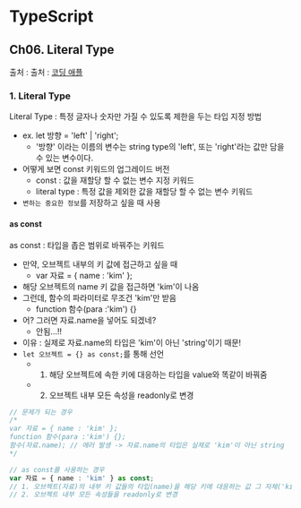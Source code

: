 # TypeScript
## Ch06. Literal Type
출처 : 출처 : [코딩 애플](https://codingapple.com/course/typescript-crash-course/)

### 1. Literal Type
Literal Type : 특정 글자나 숫자만 가질 수 있도록 제한을 두는 타입 지정 방법
- ex. let 방향 = 'left' | 'right';
    - '방향' 이라는 이름의 변수는 string type의 'left', 또는 'right'라는 값만 담을 수 있는 변수이다.
- 어떻게 보면 const 키워드의 업그레이드 버전
    - const : 값을 재할당 할 수 없는 변수 지정 키워드
    - literal type : 특정 값을 제외한 값을 재할당 할 수 없는 변수 키워드
- `변하는 중요한 정보`를 저장하고 싶을 때 사용

#### as const
as const : 타입을 좁은 범위로 바꿔주는 키워드
- 만약, 오브젝트 내부의 키 값에 접근하고 싶을 때
    - var 자료 = { name : 'kim' };
- 해당 오브젝트의 name 키 값을 접근하면 'kim'이 나옴
- 그런데, 함수의 파라미터로 무조건 'kim'만 받음
    - function 함수(para :'kim') {}
- 어? 그러면 자료.name을 넣어도 되겠네?
    - 안됨...!!
- 이유 : 실제로 자료.name의 타입은 'kim'이 아닌 'string'이기 때문!
- `let 오브젝트 = {} as const;`를 통해 선언
    - 1. 해당 오브젝트에 속한 키에 대응하는 타입을 value와 똑같이 바꿔줌
    - 2. 오브젝트 내부 모든 속성을 readonly로 변경

```typescript
// 문제가 되는 경우
/*
var 자료 = { name : 'kim' };
function 함수(para :'kim') {};
함수(자료.name); // 에러 발생 -> 자료.name의 타입은 실제로 'kim'이 아닌 string
*/

// as const를 사용하는 경우
var 자료 = { name : 'kim' } as const;
// 1. 오브젝트(자료)의 내부 키 값들의 타입(name)을 해당 키에 대응하는 값 그 자체('kim')으로 변경
// 2. 오브젝트 내부 모든 속성들을 readonly로 변경
```